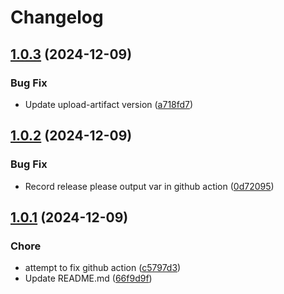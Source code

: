 # Changelog

## [1.0.3](https://github.com/glowbuzzer/gbp/compare/v1.0.2...v1.0.3) (2024-12-09)


### Bug Fix

* Update upload-artifact version ([a718fd7](https://github.com/glowbuzzer/gbp/commit/a718fd7dd36f3ca2052d6c79b17eae845e476a8f))

## [1.0.2](https://github.com/glowbuzzer/gbp/compare/v1.0.1...v1.0.2) (2024-12-09)


### Bug Fix

* Record release please output var in github action ([0d72095](https://github.com/glowbuzzer/gbp/commit/0d720951b6cd1a513f9d8be79b1d37528ef17c00))

## [1.0.1](https://github.com/glowbuzzer/gbp/compare/v1.0.0...v1.0.1) (2024-12-09)


### Chore

* attempt to fix github action ([c5797d3](https://github.com/glowbuzzer/gbp/commit/c5797d3f4842f4e3baf3416e4e3516584a172c7c))
* Update README.md ([66f9d9f](https://github.com/glowbuzzer/gbp/commit/66f9d9f5dcc85be7dc10a9d75648bdd3b7f76b22))
